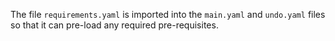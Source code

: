 The file `requirements.yaml` is imported into the `main.yaml` and `undo.yaml` files so that it can pre-load any required pre-requisites. 


